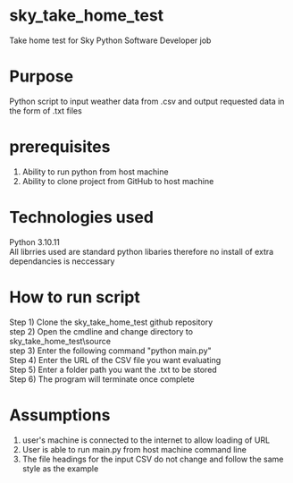 # sky_take_home_test
Take home test for Sky Python Software Developer job<br/>

# Purpose
Python script to input weather data from .csv and output requested data in the form of .txt files<br/>

# prerequisites
1) Ability to run python from host machine<br/>
2) Ability to clone project from GitHub to host machine<br/>

# Technologies used
Python 3.10.11<br/>
All librries used are standard python libaries therefore no install of extra dependancies is neccessary<br/>

# How to run script
Step 1) Clone the sky_take_home_test github repository<br/>
step 2) Open the cmdline and change directory to sky_take_home_test\source<br/>
step 3) Enter the following command "python main.py"<br/>
Step 4) Enter the URL of the CSV file you want evaluating<br/>
Step 5) Enter a folder path you want the .txt to be stored<br/>
Step 6) The program will terminate once complete<br/>

# Assumptions #
1) user's machine is connected to the internet to allow loading of URL<br/>
2) User is able to run main.py from host machine command line<br/>
3) The file headings for the input CSV do not change and follow the same style as the example<br/>
